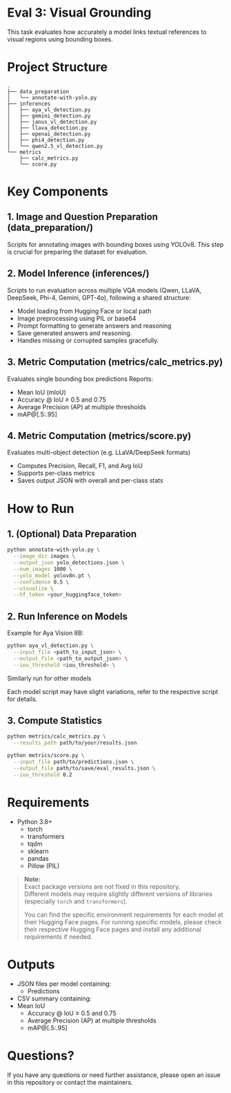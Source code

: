 # Eval 3: Visual Grounding

This task evaluates how accurately a model links textual references to visual regions using bounding boxes.

# Project Structure
```
.
├── data_preparation
│   └── annotate-with-yolo.py
├── inferences
│   ├── aya_vl_detection.py
│   ├── gemini_detection.py
│   ├── janus_vl_detection.py
│   ├── llava_detection.py
│   ├── openai_detection.py
│   ├── phi4_detection.py
│   └── qwen2.5_vl_detection.py
└── metrics
    ├── calc_metrics.py
    └── score.py
```


# Key Components

## 1.  Image and Question Preparation (data_preparation/)
Scripts for annotating images with bounding boxes using YOLOv8. This step is crucial for preparing the dataset for evaluation.


## 2. Model Inference (inferences/)
Scripts to run evaluation across multiple VQA models (Qwen, LLaVA, DeepSeek, Phi-4, Gemini, GPT-4o), following a shared structure:

- Model loading from Hugging Face or local path
- Image preprocessing using PIL or base64
- Prompt formatting to generate answers and reasoning
- Save generated answers and reasoning.
- Handles missing or corrupted samples gracefully.

## 3. Metric Computation (metrics/calc_metrics.py)
Evaluates single bounding box predictions
Reports:
- Mean IoU (mIoU)
- Accuracy @ IoU ≥ 0.5 and 0.75
- Average Precision (AP) at multiple thresholds
- mAP@[.5:.95]

## 4. Metric Computation (metrics/score.py)
Evaluates multi-object detection (e.g. LLaVA/DeepSeek formats)
- Computes Precision, Recall, F1, and Avg IoU
- Supports per-class metrics
- Saves output JSON with overall and per-class stats



# How to Run

## 1. (Optional) Data Preparation
```bash
python annotate-with-yolo.py \
  --image_dir images \
  --output_json yolo_detections.json \
  --num_images 1000 \
  --yolo_model yolov8n.pt \
  --confidence 0.5 \
  --visualize \
  --hf_token <your_huggingface_token>

```

## 2. Run Inference on Models
Example for Aya Vision 8B:
```bash
python aya_vl_detection.py \
  --input_file <path_to_input_json> \
  --output_file <path_to_output_json> \
  --iou_threshold <iou_threshold> \
```

Similarly run for other models

Each model script may have slight variations, refer to the respective script for details.

## 3. Compute Statistics
```bash
python metrics/calc_metrics.py \
  --results_path path/to/your/results.json
```

```bash
python metrics/score.py \
  --input_file path/to/predictions.json \
  --output_file path/to/save/eval_results.json \
  --iou_threshold 0.2
```


# Requirements
- Python 3.8+
    - torch
    - transformers
    - tqdm
    - sklearn
    - pandas
    - Pillow (PIL)

> **Note:**  
> Exact package versions are not fixed in this repository.  
> Different models may require slightly different versions of libraries (especially `torch` and `transformers`).  
> 
> You can find the specific environment requirements for each model at their Hugging Face pages. 
> For running specific models, please check their respective Hugging Face pages and install any additional requirements if needed.

# Outputs
- JSON files per model containing:
    - Predictions
- CSV summary containing:
-   Mean IoU
    - Accuracy @ IoU ≥ 0.5 and 0.75
    - Average Precision (AP) at multiple thresholds
    - mAP@[.5:.95]

# Questions?
If you have any questions or need further assistance, please open an issue in this repository or contact the maintainers.
